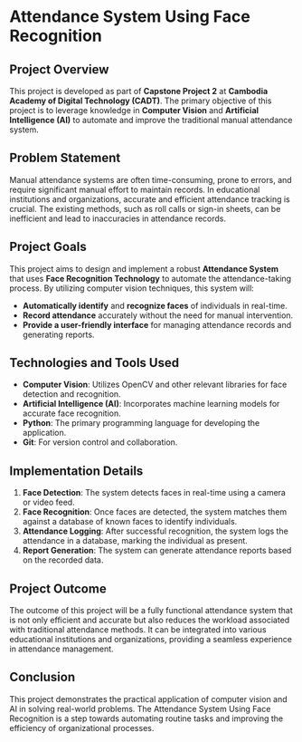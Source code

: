 # Attendance System Using Face Recognition

## Project Overview

This project is developed as part of **Capstone Project 2** at **Cambodia Academy of Digital Technology (CADT)**. The primary objective of this project is to leverage knowledge in **Computer Vision** and **Artificial Intelligence (AI)** to automate and improve the traditional manual attendance system.

## Problem Statement

Manual attendance systems are often time-consuming, prone to errors, and require significant manual effort to maintain records. In educational institutions and organizations, accurate and efficient attendance tracking is crucial. The existing methods, such as roll calls or sign-in sheets, can be inefficient and lead to inaccuracies in attendance records.

## Project Goals

This project aims to design and implement a robust **Attendance System** that uses **Face Recognition Technology** to automate the attendance-taking process. By utilizing computer vision techniques, this system will:

- **Automatically identify** and **recognize faces** of individuals in real-time.
- **Record attendance** accurately without the need for manual intervention.
- **Provide a user-friendly interface** for managing attendance records and generating reports.

## Technologies and Tools Used

- **Computer Vision**: Utilizes OpenCV and other relevant libraries for face detection and recognition.
- **Artificial Intelligence (AI)**: Incorporates machine learning models for accurate face recognition.
- **Python**: The primary programming language for developing the application.
- **Git**: For version control and collaboration.

## Implementation Details

1. **Face Detection**: The system detects faces in real-time using a camera or video feed. 
2. **Face Recognition**: Once faces are detected, the system matches them against a database of known faces to identify individuals.
3. **Attendance Logging**: After successful recognition, the system logs the attendance in a database, marking the individual as present.
4. **Report Generation**: The system can generate attendance reports based on the recorded data.

## Project Outcome

The outcome of this project will be a fully functional attendance system that is not only efficient and accurate but also reduces the workload associated with traditional attendance methods. It can be integrated into various educational institutions and organizations, providing a seamless experience in attendance management.

## Conclusion

This project demonstrates the practical application of computer vision and AI in solving real-world problems. The Attendance System Using Face Recognition is a step towards automating routine tasks and improving the efficiency of organizational processes.
